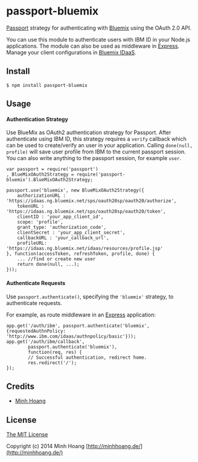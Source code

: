 # passport-bluemix

[Passport](http://passportjs.org/) strategy for authenticating with [Bluemix](https://ng.bluemix.net/)
using the OAuth 2.0 API.

You can use this module to authenticate users with IBM ID in your Node.js applications.
The module can also be used as middleware in [Express](http://expressjs.com/).
Manage your client configurations in [Bluemix IDaaS](https://idaas.ng.bluemix.net/idaas/index.jsp).

## Install

    $ npm install passport-bluemix

## Usage

#### Authentication Strategy

Use BlueMix as OAuth2 authentication strategy for Passport. After authenticate using IBM ID,
this strategy requires a `verify` callback which can be used to create/verify an user in your
application. Calling `done(null, profile)` will save user profile from IBM to the current passport session.
You can also write anything to the passport session, for example `user`.

	var passport = require('passport')
	, BlueMixOAuth2Strategy = require('passport-bluemix').BlueMixOAuth2Strategy;

	passport.use('bluemix', new BlueMixOAuth2Strategy({
		authorizationURL : 'https://idaas.ng.bluemix.net/sps/oauth20sp/oauth20/authorize',
		tokenURL : 'https://idaas.ng.bluemix.net/sps/oauth20sp/oauth20/token',
		clientID : 'your_app_client_id',
		scope: 'profile',
		grant_type: 'authorization_code',
		clientSecret : 'your_app_client_secret',
		callbackURL : 'your_callback_url',
		profileURL: 'https://idaas.ng.bluemix.net/idaas/resources/profile.jsp'
	}, function(accessToken, refreshToken, profile, done) {
		... //find or create new user
		return done(null, ...);
	}));

#### Authenticate Requests

Use `passport.authenticate()`, specifying the `'bluemix'` strategy, to
authenticate requests.

For example, as route middleware in an [Express](http://expressjs.com/)
application:

	app.get('/auth/ibm', passport.authenticate('bluemix', {requestedAuthnPolicy: 'http://www.ibm.com/idaas/authnpolicy/basic'}));
	app.get('/auth/ibm/callback', 
			passport.authenticate('bluemix'),
			function(req, res) {
			// Successful authentication, redirect home.
        	res.redirect('/');
	});
	
## Credits

  - [Minh Hoang](https://github.com/m1nhhoang)

## License

[The MIT License](http://opensource.org/licenses/MIT)

Copyright (c) 2014 Minh Hoang [http://minhhoang.de/](http://minhhoang.de/)
